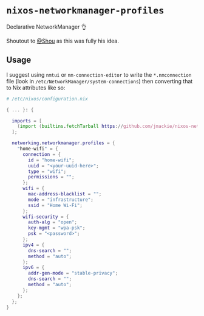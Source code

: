 # `nixos-networkmanager-profiles`

Declarative NetworkManager 👌

Shoutout to [@Shou](https://github.com/Shou) as this was fully his idea.

## Usage

I suggest using `nmtui` or `nm-connection-editor` to write the `*.nmconnection`
file (look in `/etc/NetworkManager/system-connections`) then converting that to Nix
attributes like so:

```nix
# /etc/nixos/configuration.nix

{ ... }: {

  imports = [
    (import (builtins.fetchTarball https://github.com/jmackie/nixos-networkmanager-profiles/archive/master.tar.gz))
  ];

  networking.networkmanager.profiles = {
    "home-wifi" = {
      connection = {
        id = "home-wifi";
        uuid = "<your-uuid-here>";
        type = "wifi";
        permissions = "";
      };
      wifi = {
        mac-address-blacklist = "";
        mode = "infrastructure";
        ssid = "Home Wi-Fi";
      };
      wifi-security = {
        auth-alg = "open";
        key-mgmt = "wpa-psk";
        psk = "<password>";
      };
      ipv4 = {
        dns-search = "";
        method = "auto";
      };
      ipv6 = {
        addr-gen-mode = "stable-privacy";
        dns-search = "";
        method = "auto";
      };
    };
  };
}
```
